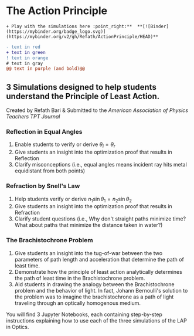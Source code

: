 # The Action Principle
```+ Play with the simulations here :point_right:**  **[![Binder](https://mybinder.org/badge_logo.svg)](https://mybinder.org/v2/gh/Refath/ActionPrinciple/HEAD)**```
```diff
- text in red
+ text in green
! text in orange
# text in gray
@@ text in purple (and bold)@@
```
## 3 Simulations designed to help students understand the Principle of Least Action.
Created by Refath Bari & Submitted to the *American Association of Physics Teachers TPT Journal*

### Reflection in Equal Angles
1. Enable students to verify or derive $\theta_i = \theta_r$
2. Give students an insight into the optimization proof that results in Reflection
3. Clarify misconceptions (i.e., equal angles means incident ray hits metal equidistant from both points)

### Refraction by Snell's Law
1. Help students verify or derive $n_1\sin\theta_1 = n_2\sin\theta_2$
2. Give students an insight into the optimization proof that results in Refraction
3. Clarify student questions (i.e., Why don't straight paths minimize time? What about paths that minimize the distance taken in water?)

### The Brachistochrone Problem
1. Give students an insight into the tug-of-war between the two parameters of path length and acceleration that determine the path of least time. 
2. Demonstrate how the principle of least action analytically determines the path of least time in the Brachistochrone problem. 
3. Aid students in drawing the analogy between the Brachistochrone problem and the behavior of light. In fact, Johann Bernoulli's solution to the problem was to imagine the brachistochrone as a path of light traveling through an optically homogenous medium. 

You will find 3 Jupyter Notebooks, each containing step-by-step instructions explaining how to use each of the three simulations of the LAP in Optics. 
